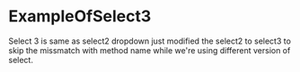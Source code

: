 # ExampleOfSelect3
Select 3 is same as select2 dropdown just modified the select2 to select3 to skip the missmatch with method name while we're using different version of select.
